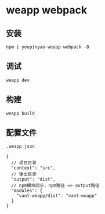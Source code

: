 # weapp webpack

## 安装

```node
npm i youpinyao-weapp-webpack -D
```

## 调试

```node
weapp dev
```

## 构建

```node
weapp build
```


## 配置文件

```node
.weapp.json

{
  // 项目目录
  "context": "src",
  // 输出目录
  "output": "dist",
  // npm模块同步，npm路径 => output路径
  "modules": {
    "vant-weapp/dist": "vant-weapp"
  }
}
```
